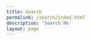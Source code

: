 ```yaml
---
title: Search
permalink: /search/index.html
description: 'Search Me'
layout: page
---
```

<script type="module" src="/assets/scripts/pagefind-search.js"></script>

<link href=“/pagefind/pagefind-ui.css” rel=“stylesheet”>
<script src=“/pagefind/pagefind-ui.js”></script>
<div id=“search”></div>
<script>
    window.addEventListener(‘DOMContentLoaded’, (event) => {
        new PagefindUI({ element: “#search”, showSubResults: true });
    });
</script>